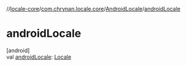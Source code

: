 //[locale-core](../../../index.md)/[com.chrynan.locale.core](../index.md)/[AndroidLocale](index.md)/[androidLocale](android-locale.md)

# androidLocale

[android]\
val [androidLocale](android-locale.md): [Locale](https://developer.android.com/reference/kotlin/java/util/Locale.html)
